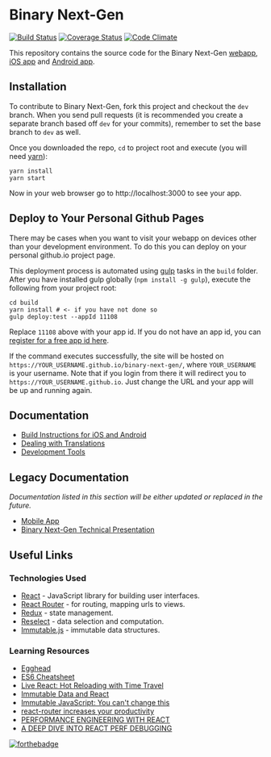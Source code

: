 # Binary Next-Gen

[![Build Status](https://travis-ci.org/binary-com/binary-next-gen.svg?branch=master)](https://travis-ci.org/binary-com/binary-next-gen)
[![Coverage Status](https://coveralls.io/repos/github/binary-com/binary-next-gen/badge.svg?branch=master)](https://coveralls.io/github/binary-com/binary-next-gen?branch=master)
[![Code Climate](https://codeclimate.com/github/binary-com/binary-next-gen/badges/gpa.svg)](https://codeclimate.com/github/binary-com/binary-next-gen)

This repository contains the source code for the Binary Next-Gen [webapp](https://app.binary.com/), [iOS app](https://itunes.apple.com/app/binary-com/id1134884301) and [Android app](https://play.google.com/store/apps/details?id=app.binary.com). 

## Installation

To contribute to Binary Next-Gen, fork this project and checkout the `dev` branch. When you send pull requests (it is recommended you create a separate branch based off `dev` for your commits), remember to set the base branch to `dev` as well.

Once you downloaded the repo, `cd` to project root and execute (you will need [yarn](https://yarnpkg.com)):
```
yarn install
yarn start
```
Now in your web browser go to http://localhost:3000 to see your app.

## Deploy to Your Personal Github Pages

There may be cases when you want to visit your webapp on devices other than your development environment. To do this you can deploy on your personal github.io project page. 

This deployment process is automated using [gulp](https://gulpjs.com/) tasks in the `build` folder. After you have installed gulp globally (`npm install -g gulp`), execute the following from your project root:
```
cd build
yarn install # <- if you have not done so
gulp deploy:test --appId 11108
```
Replace `11108` above with your app id. If you do not have an app id, you can [register for a free app id here](https://developers.binary.com/applications/).

If the command executes successfully, the site will be hosted on `https://YOUR_USERNAME.github.io/binary-next-gen/`, where `YOUR_USERNAME` is your username. Note that if you login from there it will redirect you to `https://YOUR_USERNAME.github.io`. Just change the URL and your app will be up and running again.

## Documentation
 * [Build Instructions for iOS and Android](docs/build-instructions-ios-android.md)
 * [Dealing with Translations](docs/translations.md)
 * [Development Tools](docs/development-tools.md)
 
## Legacy Documentation
*Documentation listed in this section will be either updated or replaced in the future.*
 * [Mobile App](docs/mobile-app.md)
 * [Binary Next-Gen Technical Presentation](https://binary-com.github.io/binary-next-gen-technical-presentation/)

## Useful Links
### Technologies Used
* [React](https://reactjs.org/) - JavaScript library for building user interfaces.
* [React Router](https://github.com/ReactTraining/react-router) - for routing, mapping urls to views.
* [Redux](https://github.com/reactjs/redux) - state management.
* [Reselect](https://github.com/reactjs/reselect) - data selection and computation.
* [Immutable.js](https://facebook.github.io/immutable-js/) - immutable data structures.

### Learning Resources
 * [Egghead](https://egghead.io/)
 * [ES6 Cheatsheet](https://www.youtube.com/watch?v=AfWYO8t7ed4)
 * [Live React: Hot Reloading with Time Travel](https://www.youtube.com/watch?v=xsSnOQynTHs)
 * [Immutable Data and React](https://www.youtube.com/watch?v=I7IdS-PbEgI)
 * [Immutable JavaScript: You can't change this](https://www.youtube.com/watch?v=wA98Coal4jk)
 * [react-router increases your productivity](https://www.youtube.com/watch?v=XZfvW1a8Xac)
 * [PERFORMANCE ENGINEERING WITH REACT](http://benchling.engineering/performance-engineering-with-react/)
 * [A DEEP DIVE INTO REACT PERF DEBUGGING](http://benchling.engineering/deep-dive-react-perf-debugging/)

[![forthebadge](http://forthebadge.com/images/badges/built-by-hipsters.svg)](http://forthebadge.com)
